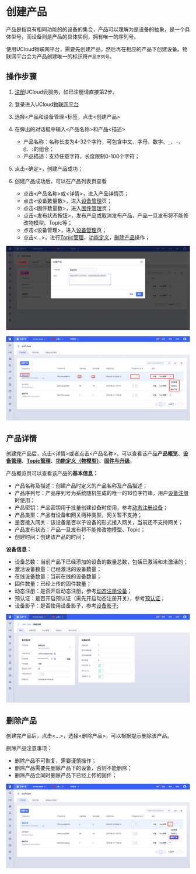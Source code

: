 # 创建产品
产品是指具有相同功能的的设备的集合，产品可以理解为是设备的抽象，是一个具体型号，而设备则是产品的具体实例，拥有唯一的序列号。

使用UCloud物联网平台，需要先创建产品，然后再在相应的产品下创建设备。物联网平台会为产品创建唯一的标识符`产品序列号`。



## 操作步骤

1. [注册](https://passport.ucloud.cn/#register)UCloud云服务，如已注册请直接第2步。
2. 登录进入UCloud[物联网平台](https://console.ucloud.cn/uiot)
3. 选择<产品和设备管理>标签，点击<创建产品>
4. 在弹出的对话框中输入<产品名称>和产品<描述>

   - 产品名称：名称长度为4-32个字符，可包含中文、字母、数字、`_`、`-`、`@`、`:`的组合；
   - 产品描述：支持任意字符，长度限制0-100个字符；
   
   
   
5. 点击<确定>，创建产品成功；
6. 创建产品成功后，可以在产品列表页查看

   - 点击<产品名称>或<详情>，进入产品详情页；
   - 点击<设备数量数>，进入[设备管理](/iot/uiot-core/console_guide/product_device/create_devcies\#管理设备)页；
   - 点击<固件数量数>，进入[固件管理](/iot/uiot-core/console_guide/ota/firmware_management)页；
   - 点击<发布状态按钮>，发布产品或取消发布产品，产品一旦发布将不能修改物模型、Topic等；
   - 点击<设备管理>，进入[设备管理](/iot/uiot-core/console_guide/product_device/create_devcies\#管理设备)页；
   - 点击<...>，进行[Topic管理](/iot/uiot-core/console_guide/product_device/topic)，[功能定义](/iot/uiot-core/console_guide/thingmode/thingmode_guide)，[删除产品](/iot/uiot-core/console_guide/product_device/create_products\#删除产品)操作；



![添加产品](../../images/添加产品.png)

![产品列表](../../images/产品列表.png)



## 产品详情
创建完产品后，点击<详情>或者点击<产品名称>，可以查看该产品**产品概览**、**[设备管理](/iot/uiot-core/console_guide/product_device/create_devcies\#管理设备)**、**[Topic管理](/iot/uiot-core/console_guide/product_device/topic)**、**[功能定义（物模型）](/iot/uiot-core/console_guide/thingmode/thingmode_guide)**、**[固件与升级](/iot/uiot-core/console_guide/ota/firmware_management)**。

产品概览页可以查看该产品的**基本信息：**

- 产品名称及描述：创建产品时定义的产品名称及产品描述；
- 产品序列号：产品序列号为系统随机生成的唯一的16位字符串，用户[设备注册](/iot/uiot-core/device_develop_guide/authenticate_devices/what_is_authenticate_devices)时使用；
- 产品密钥：产品密钥用于批量创建设备时使用，参考[动态注册设备](/iot/uiot-core/device_develop_guide/authenticate_devices/unique-certificate-per-product_authentication)；
- 产品类型：产品有设备和网关两种类型，网关暂不支持；
- 是否接入网关：该设备是否以子设备的形式接入网关，当前还不支持网关；
- 产品发布状态：产品一旦发布将不能修改物模型、Topic；
- 创建时间：创建该产品的时间；



**设备信息：**

- 设备总数：当前产品下已经添加的设备的数量总数，包括已激活和未激活的；
- 激活设备数量：已经激活的设备数量；
- 在线设备数量：当前在线的设备数量；
- 固件数量：已经上传的固件数量；
- 动态注册：是否开启动态注册，参考[动态注册设备](/iot/uiot-core/device_develop_guide/authenticate_devices/unique-certificate-per-product_authentication)；
- 预认证：是否开启预认证（需先开启动态注册开关），参考[预认证](/iot/uiot-core/device_develop_guide/authenticate_devices/unique-certificate-per-product_authentication#预认证)；
- 设备影子：是否使用设备影子，参考[设备影子](/iot/uiot-core/console_guide/device_shadow/waht_is_deviceshadow);



![产品概览](../../images/产品概览.png)



## 删除产品

创建完产品后，点击<...>，选择<删除产品>，可以根据提示删除该产品。

删除产品注意事项：

- 删除产品不可恢复，需要谨慎操作；
- 删除产品需要先删除产品下的设备，否则不能删除；
- 删除产品会同时删除产品下已经上传的固件；



![产品删除](../../images/产品删除.png)